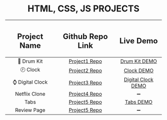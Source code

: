 <h1 align = center> HTML, CSS, JS PROJECTS </h1>

| <h2>Project Name</h2> | <h2>Github Repo Link</h2> | <h2>Live Demo</h2> |
| :---:         |     :---:      |          :---: |
| 🥁 Drum Kit   | [Project1 Repo](https://github.com/snehap02/JavaScript-Projects/tree/main/project1)    | [Drum Kit DEMO](https://drum-kit-js30.netlify.app/)    |
| 🕗 Clock   | [Project2 Repo](https://github.com/snehap02/JavaScript-Projects/tree/main/project2)    | [Clock DEMO](https://clock-project2.netlify.app/)    |
| ⌚ Digital Clock   | [Project3 Repo](https://github.com/snehap02/JavaScript-Projects/tree/main/project3)    | [Digital Clock DEMO](https://digital-clock-project-with-js.netlify.app/)    |
|  Netflix Clone   | [Project4 Repo](https://github.com/snehap02/JavaScript-Projects/tree/main/project4)    |   :heavy_minus_sign:    |
|  Tabs   | [Project5 Repo](https://github.com/snehap02/JavaScript-Projects/tree/main/project5)    |   [Tabs DEMO](https://vertical-horizontal-tabs.netlify.app/)      |
|  Review Page   | [Project5 Repo](https://github.com/snehap02/JavaScript-Projects/tree/main/project6)    |    :heavy_minus_sign:     |
